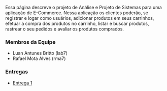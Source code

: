 
Essa página descreve o projeto de Análise e Projeto de Sistemas para uma aplicação de E-Commerce. Nessa aplicação os clientes poderão, se registrar e logar como usuários, adicionar produtos em seus carrinhos, efetuar a compra dos produtos no carrinho, listar e buscar produtos, rastrear o seu pedidos e avaliar os produtos comprados.

### Membros da Equipe
* Luan Antunes Britto (lab7)
* Rafael Mota Alves (rma7)

### Entregas
* [Entrega 1](entregas/1/README.md)

